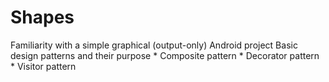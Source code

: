 # Shapes
Familiarity with a simple graphical (output-only) Android project
Basic design patterns and their purpose
    * Composite pattern
    * Decorator pattern
    * Visitor pattern

